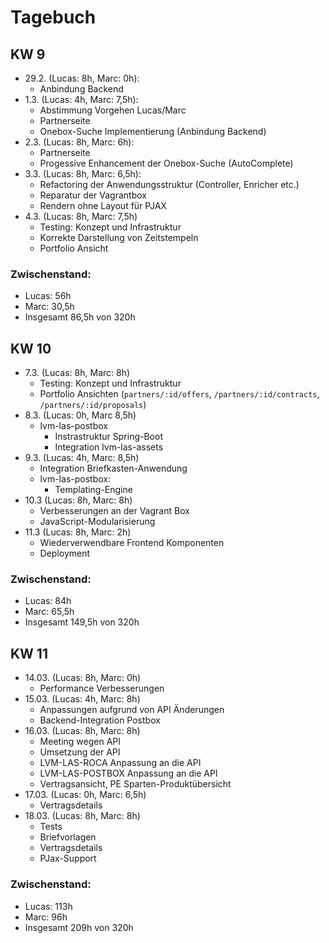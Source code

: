 # Tagebuch

## KW 9

* 29.2. (Lucas: 8h, Marc: 0h):
    * Anbindung Backend
* 1.3. (Lucas: 4h, Marc: 7,5h):
    * Abstimmung Vorgehen Lucas/Marc
    * Partnerseite
    * Onebox-Suche Implementierung (Anbindung Backend)
* 2.3. (Lucas: 8h, Marc: 6h):
    * Partnerseite
    * Progessive Enhancement der Onebox-Suche (AutoComplete)
* 3.3. (Lucas: 8h, Marc: 6,5h):
    * Refactoring der Anwendungsstruktur (Controller, Enricher etc.)
    * Reparatur der Vagrantbox
    * Rendern ohne Layout für PJAX
* 4.3. (Lucas: 8h, Marc: 7,5h)
    * Testing: Konzept und Infrastruktur
    * Korrekte Darstellung von Zeitstempeln
    * Portfolio Ansicht

### Zwischenstand:

* Lucas: 56h
* Marc: 30,5h
* Insgesamt 86,5h von 320h

## KW 10

* 7.3. (Lucas: 8h, Marc: 8h)
    * Testing: Konzept und Infrastruktur
    * Portfolio Ansichten (`partners/:id/offers`, `/partners/:id/contracts`, `/partners/:id/proposals`)
* 8.3. (Lucas: 0h, Marc 8,5h)
    * lvm-las-postbox
        * Instrastruktur Spring-Boot
        * Integration lvm-las-assets
* 9.3. (Lucas: 4h, Marc: 8,5h)
    * Integration Briefkasten-Anwendung
    * lvm-las-postbox:
        * Templating-Engine
* 10.3 (Lucas: 8h, Marc: 8h)
    * Verbesserungen an der Vagrant Box
    * JavaScript-Modularisierung
* 11.3 (Lucas: 8h, Marc: 2h)
    * Wiederverwendbare Frontend Komponenten
    * Deployment

### Zwischenstand:

* Lucas: 84h
* Marc: 65,5h
* Insgesamt 149,5h von 320h

## KW 11

* 14.03. (Lucas: 8h, Marc: 0h)
  * Performance Verbesserungen
* 15.03. (Lucas: 4h, Marc: 8h)
  * Anpassungen aufgrund von API Änderungen
  * Backend-Integration Postbox
* 16.03. (Lucas: 8h, Marc: 8h)
  * Meeting wegen API
  * Umsetzung der API
  * LVM-LAS-ROCA Anpassung an die API
  * LVM-LAS-POSTBOX Anpassung an die API
  * Vertragsansicht, PE Sparten-Produktübersicht
* 17.03. (Lucas: 0h, Marc: 6,5h)
  * Vertragsdetails
* 18.03. (Lucas: 8h, Marc: 8h)
  * Tests
  * Briefvorlagen
  * Vertragsdetails
  * PJax-Support

### Zwischenstand:

* Lucas: 113h
* Marc: 96h
* Insgesamt 209h von 320h
